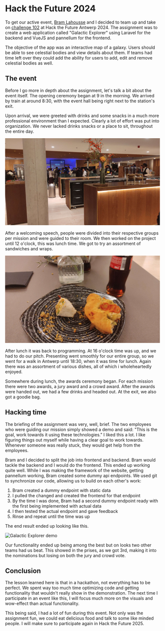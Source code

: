 # Hack the Future 2024
To get our active event, [Bram Lahousse](https://lahoussebram.github.io/) and I decided to team up and take on [challenge 102](https://www.hackthefuture.be/2024/index?challenge=102) at Hack the Future Antwerp 2024. The assignment was to create a web application called  "Galactic Explorer" using Laravel for the backend and VueJS and pannellum for the frontend.

The objective of the app was an interactive map of a galaxy. Users should be able to see celestial bodies and view details about them. If teams had time left over they could add the ability for users to add, edit and remove celestial bodies as well.

## The event
Before I go more in depth about the assignment, let's talk a bit about the event itself. The opening ceremony began at 9 in the morning. We arrived by train at around 8:30, with the event hall being right next to the station's exit.

Upon arrival, we were greeted with drinks and some snacks in a much more professional environment than I expected. Clearly a lot of effort was put into organization. We never lacked drinks snacks or a place to sit, throughout the entire day.

![Opening ceremony](/assets/images/hack-the-future-2024/opening-ceremony.jpg)

After a welcoming speech, people were divided into their respective groups per mission and were guided to their room. We then worked on the project until 12 o'clock, this was lunch time. We got to try an assortment of sandwiches and wraps.

![lunch](/assets/images/hack-the-future-2024/lunch.jpg)

After lunch it was back to programming. At 16 o'clock time was up, and we had to do our pitch. Presenting went smoothly for our entire group, so we went for a walk in Antwerp until 18:30, when it was time for lunch. Again there was an assortment of various dishes, all of which i wholeheartedly enjoyed.

Somewhere during lunch, the awards ceremony began. For each mission there were two awards, a jury award and a crowd award. After the awards were handed out, we had a few drinks and headed out. At the exit, we also got a goodie bag.

## Hacking time
The briefing of the assignment was very, well, brief. The two employees who were guiding our mission simply showed a demo and said: "This is the goal, work towards it using these technologies." I liked this a lot. I like figuring things out myself while having a clear goal to work towards. Whenever someone was really stuck, they would get help from the employees.

Bram and I decided to split the job into frontend and backend. Bram would tackle the backend and I would do the frontend. This ended up working quite well. While I was making the framework of the website, getting pannellum working, Bram created some dummy api endpoints. We used git to synchronize our code, allowing us to build on each other's work:

1. Bram created a dummy endpoint with static data
2. I pulled the changed and created the frontend for that endpoint
3. By the time I was done, Bram had a second dummy endpoint ready with the first being implemented with actual data
4. I then tested the actual endpoint and gave feedback
5. Rinse and repeat until the time was up

The end result ended up looking like this.

![Galactic Explorer demo](/assets/images/hack-the-future-2024/htf-demo.gif)

Our functionality ended up being among the best but on looks two other teams had us beat. This showed in the prises, as we got 3rd, making it into the nominations but losing on both the jury and crowd vote.

## Conclusion
The lesson learned here is that in a hackathon, not everything has to be perfect. We spent way too much time optimizing code and getting functionality that wouldn't really show in the demonstration. The next time I participate in an event like this, I will focus much more on the visuals and wow-effect than actual functionality.

This being said, I had a lot of fun during this event. Not only was the assignment fun, we could eat delicious food and talk to some like minded people. I will make sure to participate again in Hack the Future 2025.